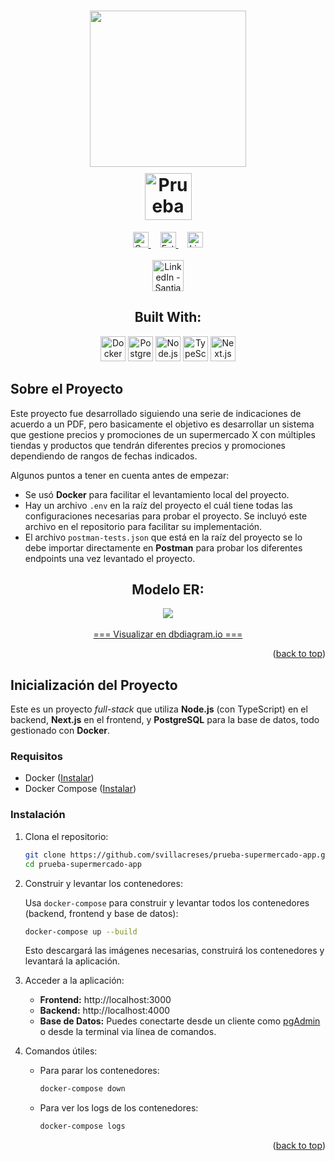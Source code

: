 <h1 align="center">
    <a href="https://www.tia.com.ec/" target="_blank">
        <img style="width:250px;margin-bottom:10px;" src="https://firebasestorage.googleapis.com/v0/b/gluzsite.appspot.com/o/External%2Ftia.svg?alt=media&token=e447b3e8-26a0-44bd-a3c1-90a78473e66d" />
    </a>
    <br>
    <img src="https://img.shields.io/badge/FULL--STACK-E53841?style=for-the-badge&label=Prueba+T%C3%A9cnica" title="Prueba Técnica FULL-STACK" height="75" />
</h1>

<div align="center">
	<a target="_blank" style="margin-right: 15px" href="https://github.com/svillacreses/prueba-supermercado-app/graphs/contributors">
        <img src="https://img.shields.io/github/contributors/svillacreses/prueba-supermercado-app.svg?style=for-the-badge&label=Contribuciones&labelColor=364039&color=769c81" title="Contribuciones" height="25" />
    </a>
	<a target="_blank" style="margin-right: 15px" href="https://github.com/svillacreses/prueba-supermercado-app/stargazers">
        <img src="https://img.shields.io/github/stars/svillacreses/prueba-supermercado-app.svg?style=for-the-badge&label=Estrellas&labelColor=364039&color=769c81" title="Estrellas" height="25" />
    </a>
	<a target="_blank" href="https://github.com/svillacreses/prueba-supermercado-app/stargazers">
        <img src="https://img.shields.io/github/license/svillacreses/prueba-supermercado-app?style=for-the-badge&label=Licencia&labelColor=364039&color=769c81" title="Licencia" height="25" />
    </a>
	<br><br>
	<a target="_blank" href="https://linkedin.com/in/sivillacreses" style="margin-left:auto;">
        <img src="https://img.shields.io/badge/Linked--In-0077B5.svg?style=for-the-badge&logo=linkedin&logoColor=white&label=SVILLACRESES" title="LinkedIn - Santiago Villacreses" height="50" />
    </a>
	<br>
	<h2>Built With:</h2>
    <a target="_blank" href="https://www.docker.com/"><img src="https://img.shields.io/badge/Docker-2496ED?style=for-the-badge&logo=docker&logoColor=white" title="Docker" height="40" /></a>
	<a target="_blank" href="https://www.postgresql.org/"><img src="https://img.shields.io/badge/PostgreSQL-212121?style=for-the-badge&logo=postgresql" title="PostgreSQL" height="40" /></a>
	<a target="_blank" href="https://nodejs.org/"><img src="https://img.shields.io/badge/Node.js-0D121C?style=for-the-badge&logo=nodedotjs" title="Node.js" height="40" /></a>
	<a target="_blank" href="https://www.typescriptlang.org/"><img src="https://img.shields.io/badge/TypeScript-3077C6?style=for-the-badge&logo=typescript&logoColor=white" title="TypeScript" height="40" /></a>
	<a target="_blank" href="https://nextjs.org/"><img src="https://img.shields.io/badge/Next.js-000000?style=for-the-badge&logo=nextdotjs" title="Next.js" height="40" /></a>
</div>

<!-- ABOUT THE PROJECT -->

## Sobre el Proyecto

Este proyecto fue desarrollado siguiendo una serie de indicaciones de acuerdo a un PDF, pero basicamente el objetivo es desarrollar un sistema que gestione precios y promociones de un supermercado X con múltiples tiendas y productos que tendrán diferentes precios y promociones dependiendo de rangos de fechas indicados.

Algunos puntos a tener en cuenta antes de empezar:

- Se usó **Docker** para facilitar el levantamiento local del proyecto.
- Hay un archivo `.env` en la raíz del proyecto el cuál tiene todas las configuraciones necesarias para probar el proyecto. Se incluyó este archivo en el repositorio para facilitar su implementación.
- El archivo `postman-tests.json` que está en la raíz del proyecto se lo debe importar directamente en **Postman** para probar los diferentes endpoints una vez levantado el proyecto.

<div align="center">
	<h2>Modelo ER:</h2>
    <img src="https://firebasestorage.googleapis.com/v0/b/gluzsite.appspot.com/o/External%2FPrueba%20Supermercado%20BD.svg?alt=media&token=33aa232f-251f-4f44-82f5-923bcbe1dce5" />
    <br><br>
    <a href="https://dbdiagram.io/d/Prueba-Supermercado-BD-681bcdc65b2fc4582faa288a" target="_blank"> === Visualizar en dbdiagram.io === </a>
</div>

<p align="right">(<a href="#top">back to top</a>)</p>

<!-- GETTING STARTED -->

## Inicialización del Proyecto

Este es un proyecto _full-stack_ que utiliza **Node.js** (con TypeScript) en el backend, **Next.js** en el frontend, y **PostgreSQL** para la base de datos, todo gestionado con **Docker**.

### Requisitos

- Docker ([Instalar](https://www.docker.com/get-started))
- Docker Compose ([Instalar](https://docs.docker.com/compose/))

### Instalación

1. Clona el repositorio:

   ```sh
   git clone https://github.com/svillacreses/prueba-supermercado-app.git
   cd prueba-supermercado-app
   ```

2. Construir y levantar los contenedores:

   Usa `docker-compose` para construir y levantar todos los contenedores (backend, frontend y base de datos):

   ```sh
   docker-compose up --build
   ```

   Esto descargará las imágenes necesarias, construirá los contenedores y levantará la aplicación.

3. Acceder a la aplicación:

   - **Frontend:** http://localhost:3000
   - **Backend:** http://localhost:4000
   - **Base de Datos:** Puedes conectarte desde un cliente como [pgAdmin](https://www.pgadmin.org/download/) o desde la terminal via línea de comandos.

4. Comandos útiles:
   - Para parar los contenedores:
     ```sh
     docker-compose down
     ```
   - Para ver los logs de los contenedores:
     ```sh
     docker-compose logs
     ```

<p align="right">(<a href="#top">back to top</a>)</p>
